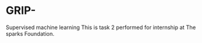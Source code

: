# GRIP-
Supervised machine learning
This is task 2 performed for internship at The sparks Foundation.
